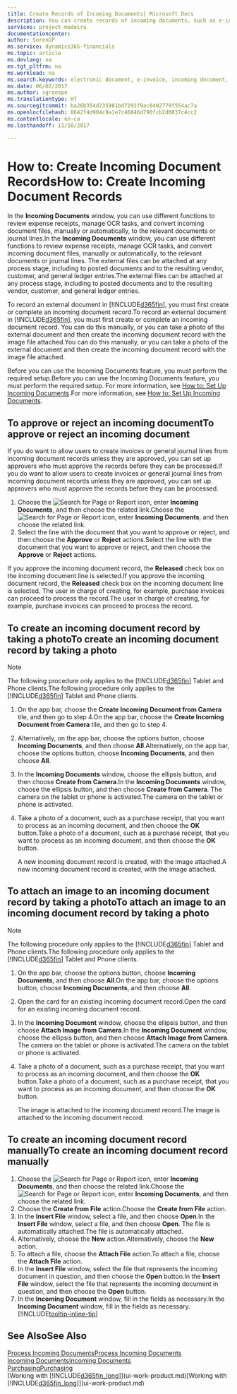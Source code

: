 ```yaml
---
title: Create Records of Incoming Documents| Microsoft Docs
description: You can create records of incoming documents, such as e-invoices, and manage OCR tasks, eCommerce, and document exchange.
services: project-madeira
documentationcenter: 
author: SorenGP
ms.service: dynamics365-financials
ms.topic: article
ms.devlang: na
ms.tgt_pltfrm: na
ms.workload: na
ms.search.keywords: electronic document, e-invoice, incoming document, OCR, ecommerce, document exchange, import invoice
ms.date: 06/02/2017
ms.author: sgroespe
ms.translationtype: HT
ms.sourcegitcommit: ba26b354d235981bd7291f9ac6402779f554ac7a
ms.openlocfilehash: 8642f4d904c9a1e7c46846d790fcb2d0837c4cc2
ms.contentlocale: en-ca
ms.lasthandoff: 11/10/2017

---
```

# <a name="how-to-create-incoming-document-records"></a><span data-ttu-id="c2d4e-103">How to: Create Incoming Document Records</span><span class="sxs-lookup"><span data-stu-id="c2d4e-103">How to: Create Incoming Document Records</span></span>
<span data-ttu-id="c2d4e-104">In the **Incoming Documents** window, you can use different functions to review expense receipts, manage OCR tasks, and convert incoming document files, manually or automatically, to the relevant documents or journal lines.</span><span class="sxs-lookup"><span data-stu-id="c2d4e-104">In the **Incoming Documents** window, you can use different functions to review expense receipts, manage OCR tasks, and convert incoming document files, manually or automatically, to the relevant documents or journal lines.</span></span> <span data-ttu-id="c2d4e-105">The external files can be attached at any process stage, including to posted documents and to the resulting vendor, customer, and general ledger entries.</span><span class="sxs-lookup"><span data-stu-id="c2d4e-105">The external files can be attached at any process stage, including to posted documents and to the resulting vendor, customer, and general ledger entries.</span></span>

<span data-ttu-id="c2d4e-106">To record an external document in [!INCLUDE[d365fin](includes/d365fin_md.md)], you must first create or complete an incoming document record.</span><span class="sxs-lookup"><span data-stu-id="c2d4e-106">To record an external document in [!INCLUDE[d365fin](includes/d365fin_md.md)], you must first create or complete an incoming document record.</span></span> <span data-ttu-id="c2d4e-107">You can do this manually, or you can take a photo of the external document and then create the incoming document record with the image file attached.</span><span class="sxs-lookup"><span data-stu-id="c2d4e-107">You can do this manually, or you can take a photo of the external document and then create the incoming document record with the image file attached.</span></span>

<span data-ttu-id="c2d4e-108">Before you can use the Incoming Documents feature, you must perform the required setup.</span><span class="sxs-lookup"><span data-stu-id="c2d4e-108">Before you can use the Incoming Documents feature, you must perform the required setup.</span></span> <span data-ttu-id="c2d4e-109">For more information, see [How to: Set Up Incoming Documents](across-how-setup-income-documents.md).</span><span class="sxs-lookup"><span data-stu-id="c2d4e-109">For more information, see [How to: Set Up Incoming Documents](across-how-setup-income-documents.md).</span></span>

## <a name="to-approve-or-reject-an-incoming-document"></a><span data-ttu-id="c2d4e-110">To approve or reject an incoming document</span><span class="sxs-lookup"><span data-stu-id="c2d4e-110">To approve or reject an incoming document</span></span>
<span data-ttu-id="c2d4e-111">If you do want to allow users to create invoices or general journal lines from incoming document records unless they are approved, you can set up approvers who must approve the records before they can be processed.</span><span class="sxs-lookup"><span data-stu-id="c2d4e-111">If you do want to allow users to create invoices or general journal lines from incoming document records unless they are approved, you can set up approvers who must approve the records before they can be processed.</span></span>

1. <span data-ttu-id="c2d4e-112">Choose the ![Search for Page or Report](media/ui-search/search_small.png "Search for Page or Report icon") icon, enter **Incoming Documents**, and then choose the related link.</span><span class="sxs-lookup"><span data-stu-id="c2d4e-112">Choose the ![Search for Page or Report](media/ui-search/search_small.png "Search for Page or Report icon") icon, enter **Incoming Documents**, and then choose the related link.</span></span>
2. <span data-ttu-id="c2d4e-113">Select the line with the document that you want to approve or reject, and then choose the **Approve** or **Reject** actions.</span><span class="sxs-lookup"><span data-stu-id="c2d4e-113">Select the line with the document that you want to approve or reject, and then choose the **Approve** or **Reject** actions.</span></span>

<span data-ttu-id="c2d4e-114">If you approve the incoming document record, the **Released** check box on the incoming document line is selected.</span><span class="sxs-lookup"><span data-stu-id="c2d4e-114">If you approve the incoming document record, the **Released** check box on the incoming document line is selected.</span></span> <span data-ttu-id="c2d4e-115">The user in charge of creating, for example, purchase invoices can proceed to process the record.</span><span class="sxs-lookup"><span data-stu-id="c2d4e-115">The user in charge of creating, for example, purchase invoices can proceed to process the record.</span></span>

## <a name="to-create-an-incoming-document-record-by-taking-a-photo"></a><span data-ttu-id="c2d4e-116">To create an incoming document record by taking a photo</span><span class="sxs-lookup"><span data-stu-id="c2d4e-116">To create an incoming document record by taking a photo</span></span>
> [!NOTE]  
>   <span data-ttu-id="c2d4e-117">The following procedure only applies to the [!INCLUDE[d365fin](includes/d365fin_md.md)] Tablet and Phone clients.</span><span class="sxs-lookup"><span data-stu-id="c2d4e-117">The following procedure only applies to the [!INCLUDE[d365fin](includes/d365fin_md.md)] Tablet and Phone clients.</span></span>

1. <span data-ttu-id="c2d4e-118">On the app bar, choose the **Create Incoming Document from Camera** tile, and then go to step 4.</span><span class="sxs-lookup"><span data-stu-id="c2d4e-118">On the app bar, choose the **Create Incoming Document from Camera** tile, and then go to step 4.</span></span>
2. <span data-ttu-id="c2d4e-119">Alternatively, on the app bar, choose the options button, choose **Incoming Documents**, and then choose **All**.</span><span class="sxs-lookup"><span data-stu-id="c2d4e-119">Alternatively, on the app bar, choose the options button, choose **Incoming Documents**, and then choose **All**.</span></span>
3. <span data-ttu-id="c2d4e-120">In the **Incoming Documents** window, choose the ellipsis button, and then choose **Create from Camera**.</span><span class="sxs-lookup"><span data-stu-id="c2d4e-120">In the **Incoming Documents** window, choose the ellipsis button, and then choose **Create from Camera**.</span></span> <span data-ttu-id="c2d4e-121">The camera on the tablet or phone is activated.</span><span class="sxs-lookup"><span data-stu-id="c2d4e-121">The camera on the tablet or phone is activated.</span></span>
4. <span data-ttu-id="c2d4e-122">Take a photo of a document, such as a purchase receipt, that you want to process as an incoming document, and then choose the **OK** button.</span><span class="sxs-lookup"><span data-stu-id="c2d4e-122">Take a photo of a document, such as a purchase receipt, that you want to process as an incoming document, and then choose the **OK** button.</span></span>

    <span data-ttu-id="c2d4e-123">A new incoming document record is created, with the image attached.</span><span class="sxs-lookup"><span data-stu-id="c2d4e-123">A new incoming document record is created, with the image attached.</span></span>

## <a name="to-attach-an-image-to-an-incoming-document-record-by-taking-a-photo"></a><span data-ttu-id="c2d4e-124">To attach an image to an incoming document record by taking a photo</span><span class="sxs-lookup"><span data-stu-id="c2d4e-124">To attach an image to an incoming document record by taking a photo</span></span>
> [!NOTE]  
>   <span data-ttu-id="c2d4e-125">The following procedure only applies to the [!INCLUDE[d365fin](includes/d365fin_md.md)] Tablet and Phone clients.</span><span class="sxs-lookup"><span data-stu-id="c2d4e-125">The following procedure only applies to the [!INCLUDE[d365fin](includes/d365fin_md.md)] Tablet and Phone clients.</span></span>

1. <span data-ttu-id="c2d4e-126">On the app bar, choose the options button, choose **Incoming Documents**, and then choose **All**.</span><span class="sxs-lookup"><span data-stu-id="c2d4e-126">On the app bar, choose the options button, choose **Incoming Documents**, and then choose **All**.</span></span>
2. <span data-ttu-id="c2d4e-127">Open the card for an existing incoming document record.</span><span class="sxs-lookup"><span data-stu-id="c2d4e-127">Open the card for an existing incoming document record.</span></span>
3. <span data-ttu-id="c2d4e-128">In the **Incoming Document** window, choose the ellipsis button, and then choose **Attach Image from Camera**.</span><span class="sxs-lookup"><span data-stu-id="c2d4e-128">In the **Incoming Document** window, choose the ellipsis button, and then choose **Attach Image from Camera**.</span></span> <span data-ttu-id="c2d4e-129">The camera on the tablet or phone is activated.</span><span class="sxs-lookup"><span data-stu-id="c2d4e-129">The camera on the tablet or phone is activated.</span></span>
4. <span data-ttu-id="c2d4e-130">Take a photo of a document, such as a purchase receipt, that you want to process as an incoming document, and then choose the **OK** button.</span><span class="sxs-lookup"><span data-stu-id="c2d4e-130">Take a photo of a document, such as a purchase receipt, that you want to process as an incoming document, and then choose the **OK** button.</span></span>

    <span data-ttu-id="c2d4e-131">The image is attached to the incoming document record.</span><span class="sxs-lookup"><span data-stu-id="c2d4e-131">The image is attached to the incoming document record.</span></span>

## <a name="to-create-an-incoming-document-record-manually"></a><span data-ttu-id="c2d4e-132">To create an incoming document record manually</span><span class="sxs-lookup"><span data-stu-id="c2d4e-132">To create an incoming document record manually</span></span>
1. <span data-ttu-id="c2d4e-133">Choose the ![Search for Page or Report](media/ui-search/search_small.png "Search for Page or Report icon") icon, enter **Incoming Documents**, and then choose the related link.</span><span class="sxs-lookup"><span data-stu-id="c2d4e-133">Choose the ![Search for Page or Report](media/ui-search/search_small.png "Search for Page or Report icon") icon, enter **Incoming Documents**, and then choose the related link.</span></span>
2. <span data-ttu-id="c2d4e-134">Choose the **Create from File** action.</span><span class="sxs-lookup"><span data-stu-id="c2d4e-134">Choose the **Create from File** action.</span></span>  
3. <span data-ttu-id="c2d4e-135">In the **Insert File** window, select a file, and then choose **Open**.</span><span class="sxs-lookup"><span data-stu-id="c2d4e-135">In the **Insert File** window, select a file, and then choose **Open**.</span></span> <span data-ttu-id="c2d4e-136">The file is automatically attached.</span><span class="sxs-lookup"><span data-stu-id="c2d4e-136">The file is automatically attached.</span></span>
4. <span data-ttu-id="c2d4e-137">Alternatively, choose the **New** action.</span><span class="sxs-lookup"><span data-stu-id="c2d4e-137">Alternatively, choose the **New** action.</span></span>
5. <span data-ttu-id="c2d4e-138">To attach a file, choose the **Attach File** action.</span><span class="sxs-lookup"><span data-stu-id="c2d4e-138">To attach a file, choose the **Attach File** action.</span></span>
6. <span data-ttu-id="c2d4e-139">In the **Insert File** window, select the file that represents the incoming document in question, and then choose the **Open** button.</span><span class="sxs-lookup"><span data-stu-id="c2d4e-139">In the **Insert File** window, select the file that represents the incoming document in question, and then choose the **Open** button.</span></span>
7. <span data-ttu-id="c2d4e-140">In the **Incoming Document** window, fill in the fields as necessary.</span><span class="sxs-lookup"><span data-stu-id="c2d4e-140">In the **Incoming Document** window, fill in the fields as necessary.</span></span> [!INCLUDE[tooltip-inline-tip](includes/tooltip-inline-tip_md.md)]

## <a name="see-also"></a><span data-ttu-id="c2d4e-141">See Also</span><span class="sxs-lookup"><span data-stu-id="c2d4e-141">See Also</span></span>
[<span data-ttu-id="c2d4e-142">Process Incoming Documents</span><span class="sxs-lookup"><span data-stu-id="c2d4e-142">Process Incoming Documents</span></span>](across-process-income-documents.md)  
[<span data-ttu-id="c2d4e-143">Incoming Documents</span><span class="sxs-lookup"><span data-stu-id="c2d4e-143">Incoming Documents</span></span>](across-income-documents.md)  
[<span data-ttu-id="c2d4e-144">Purchasing</span><span class="sxs-lookup"><span data-stu-id="c2d4e-144">Purchasing</span></span>](purchasing-manage-purchasing.md)  
<span data-ttu-id="c2d4e-145">[Working with [!INCLUDE[d365fin_long](includes/d365fin_long_md.md)]](ui-work-product.md)</span><span class="sxs-lookup"><span data-stu-id="c2d4e-145">[Working with [!INCLUDE[d365fin_long](includes/d365fin_long_md.md)]](ui-work-product.md)</span></span>

